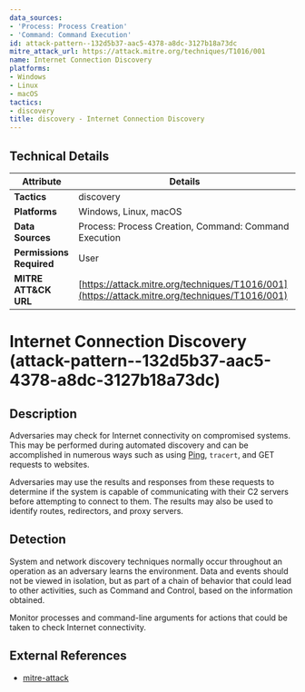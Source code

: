 ```yaml
---
data_sources:
- 'Process: Process Creation'
- 'Command: Command Execution'
id: attack-pattern--132d5b37-aac5-4378-a8dc-3127b18a73dc
mitre_attack_url: https://attack.mitre.org/techniques/T1016/001
name: Internet Connection Discovery
platforms:
- Windows
- Linux
- macOS
tactics:
- discovery
title: discovery - Internet Connection Discovery
---
```


## Technical Details

| Attribute | Details |
|-----------|----------|
| **Tactics** | discovery |
| **Platforms** | Windows, Linux, macOS |
| **Data Sources** | Process: Process Creation, Command: Command Execution |
| **Permissions Required** | User |
| **MITRE ATT&CK URL** | [https://attack.mitre.org/techniques/T1016/001](https://attack.mitre.org/techniques/T1016/001) |

# Internet Connection Discovery (attack-pattern--132d5b37-aac5-4378-a8dc-3127b18a73dc)

## Description
Adversaries may check for Internet connectivity on compromised systems. This may be performed during automated discovery and can be accomplished in numerous ways such as using [Ping](https://attack.mitre.org/software/S0097), <code>tracert</code>, and GET requests to websites.

Adversaries may use the results and responses from these requests to determine if the system is capable of communicating with their C2 servers before attempting to connect to them. The results may also be used to identify routes, redirectors, and proxy servers.

## Detection
System and network discovery techniques normally occur throughout an operation as an adversary learns the environment. Data and events should not be viewed in isolation, but as part of a chain of behavior that could lead to other activities, such as Command and Control, based on the information obtained.

Monitor processes and command-line arguments for actions that could be taken to check Internet connectivity.

## External References
- [mitre-attack](https://attack.mitre.org/techniques/T1016/001)
